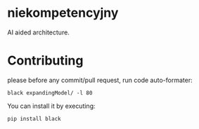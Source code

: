 # niekompetencyjny
AI aided architecture.
# Contributing
please before any commit/pull request, run code auto-formater:
```
black expandingModel/ -l 80
```
You can install it by executing:
```
pip install black
```